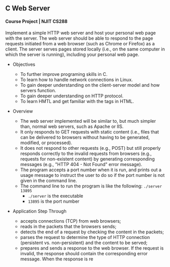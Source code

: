 ## C Web Server
#### Course Project | NJIT CS288

Implement a simple HTTP web server and host your personal web page with the server. The web server should be able to respond to the page requests initiated from a web browser (such as Chrome or Firefox) as a client. The server serves pages stored locally (i.e., on the same computer in which the server is running), including your personal web page.

- Objectives
  - To further improve programing skills in C.
  - To learn how to handle network connections in Linux.
  - To gain deeper understanding on the client-server model and how servers function.
  - To gain deeper understanding on HTTP protocol.
  - To learn HMTL and get familiar with the tags in HTML.

- Overview
  - The web server implemented will be similar to, but much simpler than, normal web servers, such as Apache or IIS.
  - It only responds to GET requests with static content (i.e., files that can be delivered to browsers without having to be generated, modified, or processed).
  - It does not respond to other requests (e.g., POST) but still properly responds correctly to the invalid requests from browsers (e.g., requests for non-existent content) by generating corresponding messages (e.g., "HTTP 404 - Not Found" error message).
  - The program accepts a port number when it is run, and prints out a usage message to instruct the user to do so if the port number is not given in the command line.
  - The command line to run the program is like the following: `./server 13895`
    - `./server` is the executable
    - `13895` is the port number

- Application Step Through
  - accepts connections (TCP) from web browsers;
  - reads in the packets that the browsers sends;
  - detects the end of a request by checking the content in the packets;
  - parses the request to determine the type of HTTP connection (persistent vs. non-persistent) and the content to be served;
  - prepares and sends a response to the web browser. If the request is invalid, the response should contain the corresponding error message. When the response is re
